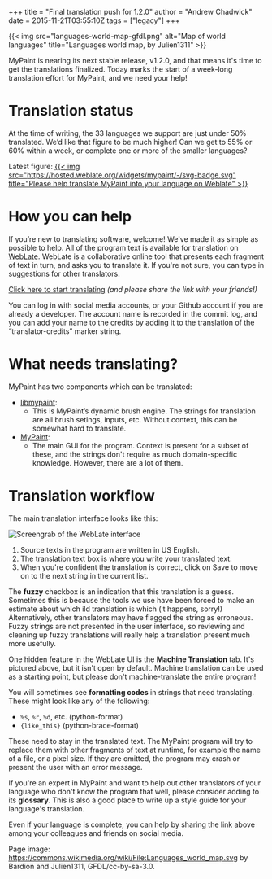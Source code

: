 +++
title = "Final translation push for 1.2.0"
author = "Andrew Chadwick"
date = 2015-11-21T03:55:10Z
tags = ["legacy"]
+++

{{< img src="languages-world-map-gfdl.png"
alt="Map of world languages" title="Languages world map, by Julien1311" >}}

MyPaint is nearing its next stable release, v1.2.0, and that means it's time to
get the translations finalized. Today marks the start of a week-long translation
effort for MyPaint, and we need your help!

# Translation status
At the time of writing, the 33 languages we support are just under 50% translated.
We’d like that figure to be much higher! Can we get to 55% or 60% within a week,
or complete one or more of the smaller languages?

Latest figure: [{{< img src="https://hosted.weblate.org/widgets/mypaint/-/svg-badge.svg"
title="Please help translate MyPaint into your language on Weblate" >}}](https://hosted.weblate.org/engage/mypaint/)

# How you can help
If you’re new to translating software, welcome! We've made it as simple as possible
to help. All of the program text is available for translation on [WebLate](https://hosted.weblate.org/engage/mypaint/).
WebLate is a collaborative online tool that presents each fragment of text in turn,
and asks you to translate it. If you're not sure, you can type in suggestions for
other translators.

[Click here to start translating](https://hosted.weblate.org/engage/mypaint/)
*(and please share the link with your friends!)*

You can log in with social media accounts, or your Github account if you are already
a developer. The account name is recorded in the commit log, and you can add your
name to the credits by adding it to the translation of the “translator-credits”
marker string.

# What needs translating?
MyPaint has two components which can be translated:
- [libmypaint](https://hosted.weblate.org/projects/mypaint/libmypaint/):
    - This is MyPaint’s dynamic brush engine. The strings for translation are all
brush setings, inputs, etc.
  Without context, this can be somewhat hard to translate.
- [MyPaint](https://hosted.weblate.org/projects/mypaint/mypaint/):
    - The main GUI for the program. Context is present for a subset of these, and
the strings don't require as much domain-specific knowledge. However, there are a
lot of them.

# Translation workflow
The main translation interface looks like this:

![Screengrab of the WebLate interface](weblate-interface-small.png)

1. Source texts in the program are written in US English.
2. The translation text box is where you write your translated text.
3. When you're confident the translation is correct, click on Save to move on to
the next string in the current list.

The **fuzzy** checkbox is an indication that this translation is a guess. Sometimes
this is because the tools we use have been forced to make an estimate about which
ild translation is which (it happens, sorry!) Alternatively, other translators may
have flagged the string as erroneous. Fuzzy strings are not presented in the user
interface, so reviewing and cleaning up fuzzy translations will really help a translation
present much more usefully.

One hidden feature in the WebLate UI is the **Machine Translation** tab. It's pictured
above, but it isn't open by default. Machine translation can be used as a starting
point, but please don't machine-translate the entire program!

You will sometimes see **formatting codes** in strings that need translating. These
might look like any of the following:
- `%s`, `%r`, `%d`, etc. (python-format)
- `{like_this}` (python-brace-format)

These need to stay in the translated text. The MyPaint program will try to replace
them with other fragments of text at runtime, for example the name of a file, or
a pixel size. If they are omitted, the program may crash or present the user with
an error message.

If you're an expert in MyPaint and want to help out other translators of your language
who don't know the program that well, please consider adding to its **glossary**.
This is also a good place to write up a style guide for your language's translation.

Even if your language is complete, you can help by sharing the link above among
your colleagues and friends on social media.

Page image: <https://commons.wikimedia.org/wiki/File:Languages_world_map.svg> by
Bardion and Julien1311, GFDL/cc-by-sa-3.0.
